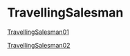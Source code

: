 # TravellingSalesman
[TravellingSalesman01](https://youtu.be/wG-1tCsXteI)

[TravellingSalesman02](https://youtu.be/EJQ8PQNelG8)
